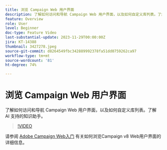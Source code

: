 ```yaml
---
title: 浏览 Campaign Web 用户界面
description: 了解如何访问和导航 Campaign Web 用户界面，以及如何自定义库列表。了解 AI 支持的知识助手。
feature: Overview
role: User
level: Beginner
doc-type: Feature Video
last-substantial-update: 2023-11-29T00:00:00Z
jira: KT-14388
thumbnail: 3427278.jpeg
source-git-commit: d8264549fbc342889992378fa51dd0759262ca97
workflow-type: tm+mt
source-wordcount: '81'
ht-degree: 74%

---
```



# 浏览 Campaign Web 用户界面

了解如何访问和导航 Campaign Web 用户界面，以及如何自定义库列表。了解 AI 支持的知识助手。

>[!VIDEO](https://video.tv.adobe.com/v/3427278/?learn=on)

请参阅 [Adobe Campaign Web入门](https://experienceleague.adobe.com/docs/campaign-web/v8/start/get-started.html) 有关如何浏览Campaign v8 Web用户界面的详细信息。
